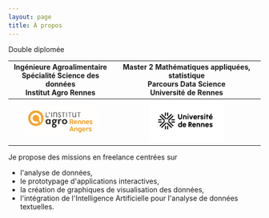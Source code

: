 ```yaml
---
layout: page
title: À propos
---
```


Double diplomée

| Ingénieure Agroalimentaire<br>Spécialité Science des données<br>Institut Agro Rennes | Master 2 Mathématiques appliquées, statistique<br>Parcours Data Science<br>Université de Rennes |
| :--: | :--: |
| <img src="assets/images/logo_agro.png" alt="Institut Agro Rennes" width="150"> | <img src="assets/images/logo_univ_rennes.png" alt="Université de Rennes" width="150"> |

Je propose des missions en freelance centrées sur  
- l'analyse de données,  
- le prototypage d'applications interactives,  
- la création de graphiques de visualisation des données,  
- l'intégration de l'Intelligence Artificielle pour l'analyse de données textuelles.
